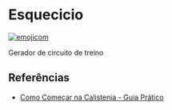 # Esquecicio

[![emojicom](https://img.shields.io/badge/emojicom-%F0%9F%90%9B%20%F0%9F%86%95%20%F0%9F%92%AF%20%F0%9F%91%AE%20%F0%9F%86%98%20%F0%9F%92%A4-%23fff)](https://gist.github.com/nenitf/1cf5182bff009974bf436f978eea1996#emojicom)

Gerador de circuito de treino

## Referências

- [Como Começar na Calistenia - Guia Prático](https://bookdown.org/kaiquegalois/guia_pratico/como-organizar-seus-treinos.html#intermedi%C3%A1rio---push-pull)
